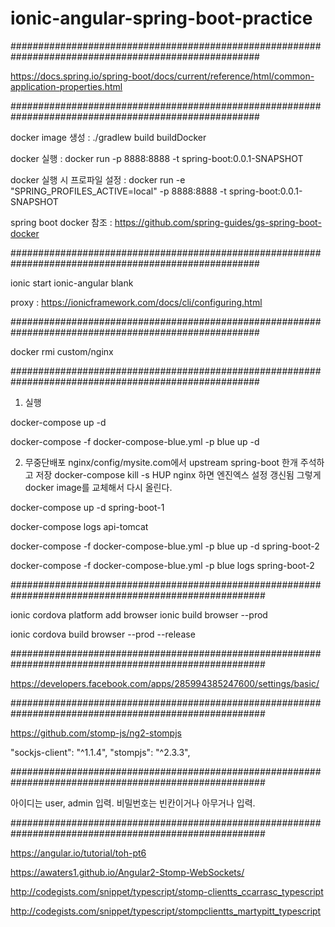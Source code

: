 # ionic-angular-spring-boot-practice

#####################################################################################################

https://docs.spring.io/spring-boot/docs/current/reference/html/common-application-properties.html

#####################################################################################################

docker image 생성 : ./gradlew build buildDocker

docker 실행 : docker run -p 8888:8888 -t spring-boot:0.0.1-SNAPSHOT

docker 실행 시 프로파일 설정 : docker run -e "SPRING_PROFILES_ACTIVE=local" -p 8888:8888 -t spring-boot:0.0.1-SNAPSHOT

spring boot docker 참조 : https://github.com/spring-guides/gs-spring-boot-docker

#####################################################################################################

ionic start ionic-angular blank

proxy : https://ionicframework.com/docs/cli/configuring.html

#####################################################################################################

docker rmi custom/nginx

#####################################################################################################

1. 실행

docker-compose up -d

docker-compose -f docker-compose-blue.yml -p blue up -d

2. 무중단배포
nginx/config/mysite.com에서 upstream spring-boot 한개 주석하고 저장
docker-compose kill -s HUP nginx 하면 엔진엑스 설정 갱신됨
그렇게 docker image를 교체해서 다시 올린다.

docker-compose up -d spring-boot-1

docker-compose logs api-tomcat

docker-compose -f docker-compose-blue.yml -p blue up -d spring-boot-2

docker-compose -f docker-compose-blue.yml -p blue logs spring-boot-2

######################################################################################################

ionic cordova platform add browser
ionic build browser --prod

ionic cordova build browser --prod --release

######################################################################################################

https://developers.facebook.com/apps/285994385247600/settings/basic/

######################################################################################################

https://github.com/stomp-js/ng2-stompjs

"sockjs-client": "^1.1.4",
"stompjs": "^2.3.3",

######################################################################################################

아이디는 user, admin 입력.
비밀번호는 빈칸이거나 아무거나 입력.

######################################################################################################

https://angular.io/tutorial/toh-pt6

https://awaters1.github.io/Angular2-Stomp-WebSockets/

http://codegists.com/snippet/typescript/stomp-clientts_ccarrasc_typescript

http://codegists.com/snippet/typescript/stompclientts_martypitt_typescript
